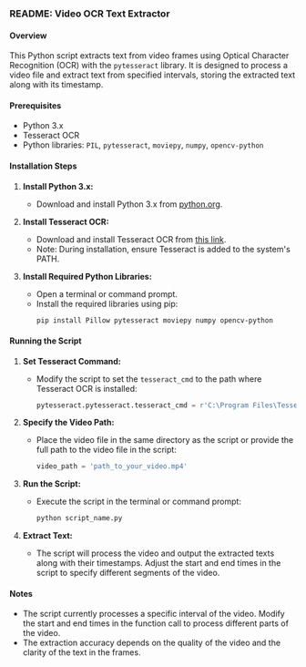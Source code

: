 
### README: Video OCR Text Extractor

#### Overview
This Python script extracts text from video frames using Optical Character Recognition (OCR) with the `pytesseract` library. It is designed to process a video file and extract text from specified intervals, storing the extracted text along with its timestamp.

#### Prerequisites
- Python 3.x
- Tesseract OCR
- Python libraries: `PIL`, `pytesseract`, `moviepy`, `numpy`, `opencv-python`

#### Installation Steps

1. **Install Python 3.x:**
   - Download and install Python 3.x from [python.org](https://www.python.org/downloads/).

2. **Install Tesseract OCR:**
   - Download and install Tesseract OCR from [this link](https://github.com/tesseract-ocr/tesseract).
   - Note: During installation, ensure Tesseract is added to the system's PATH.

3. **Install Required Python Libraries:**
   - Open a terminal or command prompt.
   - Install the required libraries using pip:
     ```bash
     pip install Pillow pytesseract moviepy numpy opencv-python
     ```

#### Running the Script

1. **Set Tesseract Command:**
   - Modify the script to set the `tesseract_cmd` to the path where Tesseract OCR is installed:
     ```python
     pytesseract.pytesseract.tesseract_cmd = r'C:\Program Files\Tesseract-OCR\tesseract.exe'
     ```

2. **Specify the Video Path:**
   - Place the video file in the same directory as the script or provide the full path to the video file in the script:
     ```python
     video_path = 'path_to_your_video.mp4'
     ```

3. **Run the Script:**
   - Execute the script in the terminal or command prompt:
     ```bash
     python script_name.py
     ```

4. **Extract Text:**
   - The script will process the video and output the extracted texts along with their timestamps. Adjust the start and end times in the script to specify different segments of the video.

#### Notes
- The script currently processes a specific interval of the video. Modify the start and end times in the function call to process different parts of the video.
- The extraction accuracy depends on the quality of the video and the clarity of the text in the frames.

